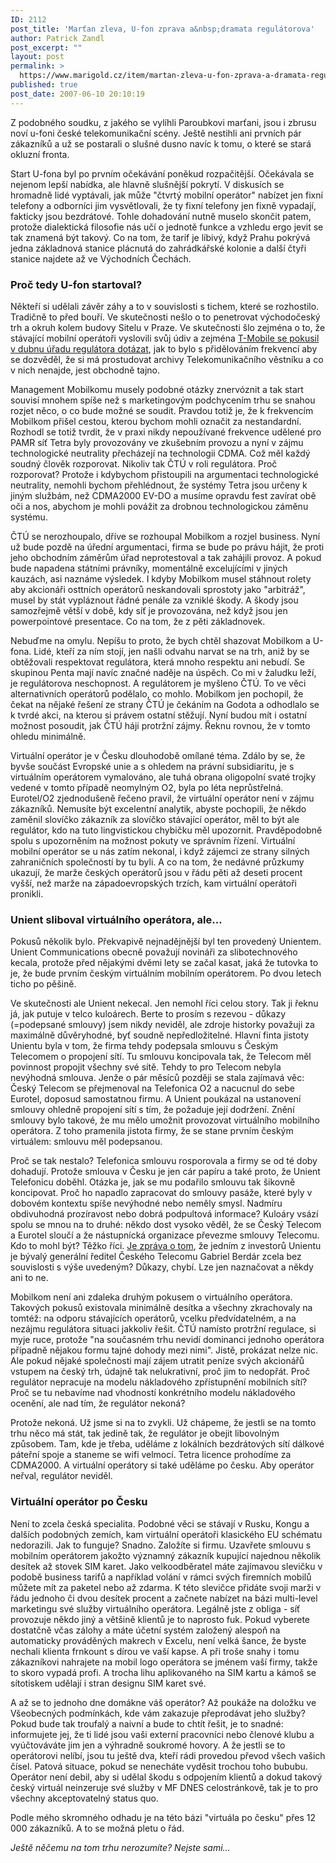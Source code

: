 ```yaml
---
ID: 2112
post_title: 'Marťan zleva, U-fon zprava a&nbsp;dramata regulátorova'
author: Patrick Zandl
post_excerpt: ""
layout: post
permalink: >
  https://www.marigold.cz/item/martan-zleva-u-fon-zprava-a-dramata-regulatorova
published: true
post_date: 2007-06-10 20:10:19
---
```

Z podobného soudku, z jakého se vylíhli Paroubkovi marťani, jsou i zbrusu noví u-foni české telekomunikační scény. Ještě nestihli ani prvních pár zákazníků a už se postarali o slušné dusno navíc k tomu, o které se stará okluzní fronta. 

Start U-fona byl po prvním očekávání poněkud rozpačitější. Očekávala se nejenom lepší nabídka, ale hlavně slušnější pokrytí. V diskusích se hromadně lidé vyptávali, jak může "čtvrtý mobilní operátor" nabízet jen fixní telefony a odborníci jim vysvětlovali, že ty fixní telefony jen fixně vypadají, fakticky jsou bezdrátové. Tohle dohadování nutně muselo skončit patem, protože dialektická filosofie nás učí o jednotě funkce a vzhledu ergo jevit se tak znamená být takový. Co na tom, že tarif je líbivý, když Prahu pokrývá jedna základnová stanice plácnutá do zahrádkářské kolonie a další čtyři stanice najdete až ve Východních Čechách. 

<h3>Proč tedy U-fon startoval?</h3>

Někteří si udělali závěr záhy a to v souvislosti s tichem, které se rozhostilo. Tradičně to před bouří. Ve skutečnosti nešlo o to penetrovat východočeský trh a okruh kolem budovy Sitelu v Praze. Ve skutečnosti šlo zejména o to, že stávající mobilní operátoři vyslovili svůj údiv a zejména <a href="http://www.ctu.cz/main.php?pageid=268&page_content_id=3804">T-Mobile se pokusil v dubnu úřadu regulátora dotázat</a>, jak to bylo s přidělováním frekvencí aby se dozvěděl, že si má prostudovat archivy Telekomunikačního věstníku a co v nich nenajde, jest obchodně tajno. 

Management Mobilkomu musely podobné otázky znervóznit a tak start souvisí mnohem spíše než s marketingovým podchycením trhu se snahou rozjet něco, o co bude možné se soudit. Pravdou totiž je, že k frekvencím Mobilkom přišel cestou, kterou bychom mohli označit za nestandardní. Rozhodl se totiž tvrdit, že v praxi nikdy nepoužívané frekvence udělené pro PAMR síť Tetra byly provozovány ve zkušebním provozu a nyní v zájmu technologické neutrality přecházejí na technologii CDMA. Což měl každý soudný člověk rozporovat. Nikoliv tak ČTÚ v roli regulátora. Proč rozporovat? Protože i kdybychom přistoupili na argumentaci technologické neutrality, nemohli bychom přehlédnout, že systémy Tetra jsou určeny k jiným službám, než CDMA2000 EV-DO a musíme opravdu fest zavírat obě oči a nos, abychom je mohli povážit za drobnou technologickou záměnu systému. 
<!--more-->

ČTÚ se nerozhoupalo, dříve se rozhoupal Mobilkom a rozjel business. Nyní už bude pozdě na úřední argumentaci, firma se bude po právu hájit, že proti jeho obchodním záměrům úřad neprotestoval a tak zahájili provoz. A pokud bude napadena státními právníky, momentálně excelujícími v jiných kauzách, asi naznáme výsledek. I kdyby Mobilkom musel stáhnout rolety aby akcionáři osttních operátorů neskandovali sprostoty jako "arbitráž", musel by stát vypláznout řádné penále za vzniklé škody. A škody jsou samozřejmě větší v době, kdy síť je provozována, než když jsou jen powerpointové presentace. Co na tom, že z pěti základnovek. 

Nebuďme na omylu. Nepíšu to proto, že bych chtěl shazovat Mobilkom a U-fona. Lidé, kteří za ním stojí, jen našli odvahu narvat se na trh, aniž by se obtěžovali respektovat regulátora, která mnoho respektu ani nebudí. Se skupinou Penta mají navíc značné naděje na úspěch. Co mi v žaludku leží, je regulátorova neschopnost. A regulátorem je myšleno ČTÚ. To ve věci alternativních operátorů podělalo, co mohlo. Mobilkom jen pochopil, že čekat na nějaké řešení ze strany ČTÚ je čekáním na Godota a odhodlalo se k tvrdé akci, na kterou si právem ostatní stěžují. Nyní budou mít i ostatní možnost posoudit, jak ČTÚ háji protržní zájmy. Řeknu rovnou, že v tomto ohledu minimálně. 

Virtuální operátor je v Česku dlouhodobě omílané téma. Zdálo by se, že byvše součást Evropské unie a s ohledem na právní subsidiaritu, je s virtuálním operátorem vymalováno, ale tuhá obrana oligopolní svaté trojky vedené v tomto případě neomylným O2, byla po léta neprůstřelná. Eurotel/O2 zjednodušeně řečeno pravil, že virtuální operátor není v zájmu zákazníků. Nemusíte být excelentní analytik, abyste pochopili, že někdo zaměnil slovíčko zákazník za slovíčko stávající operátor, měl to být ale regulátor, kdo na tuto lingvistickou chybičku měl upozornit. Pravděpodobně spolu s upozorněním na možnost pokuty ve správním řízení. Virtuální mobilní operátor se u nás zatím nekonal, i když zájemci ze strany silných zahraničních společností by tu byli. A co na tom, že nedávné průzkumy ukazují, že marže českých operátorů jsou v řádu pěti až deseti procent vyšší, než marže na západoevropských trzích, kam virtuální operátoři pronikli. 

<h3>Unient sliboval virtuálního operátora, ale...</h3>

Pokusů několik bylo. Překvapivě nejnadějnější byl ten provedený Unientem. Unient Communications obecně považují novináři za slibotechnového kecala, protože před nějakými dvěmi lety se začal kasat, jaká že tutovka to je, že bude prvním českým virtuálním mobilním operátorem. Po dvou letech ticho po pěšině. 

Ve skutečnosti ale Unient nekecal. Jen nemohl říci celou story. Tak ji řeknu já, jak putuje v telco kuloárech. Berte to prosím s rezevou - důkazy (=podepsané smlouvy) jsem nikdy neviděl, ale zdroje historky považuji za maximálně důvěryhodné, byť soudně nepředložitelné. Hlavní finta jistoty Unientu byla v tom, že firma tehdy podepsala smlouvu s Českým Telecomem o propojení sítí. Tu smlouvu koncipovala tak, že Telecom měl povinnost propojit všechny své sítě. Tehdy to pro Telecom nebyla nevýhodná smlouva. Jenže o pár měsíců později se stala zajímavá věc: Český Telecom se přejmenoval na Telefonica O2 a nacucnul do sebe Eurotel, doposud samostatnou firmu. A Unient poukázal na ustanovení smlouvy ohledně propojení sítí s tím, že požaduje její dodržení. Znění smlouvy bylo takové, že mu mělo umožnit provozovat virtuálního mobilního operátora. Z toho pramenila jistota firmy, že se stane prvním českým virtuálem: smlouvu měl podepsanou. 

Proč se tak nestalo? Telefonica smlouvu rosporovala a firmy se od té doby dohadují. Protože smlouva v Česku je jen cár papíru a také proto, že Unient Telefonicu doběhl. Otázka je, jak se mu podařilo smlouvu tak šikovně koncipovat. Proč ho napadlo zapracovat do smlouvy pasáže, které byly v dobovém kontextu spíše nevýhodné nebo neměly smysl. Nadmíru obdivuhodná prozíravost nebo dobrá podpultová informace? Kuloáry vsází spolu se mnou na to druhé: někdo dost vysoko věděl, že se Český Telecom a Eurotel sloučí a že nástupnícká organizace převezme smlouvy Telecomu. Kdo to mohl být? Těžko říci. <a href="http://www.patria.cz/News/1010070/News/detail.html">Je zpráva o tom</a>, že jedním z investorů Unientu je bývalý generální ředitel Českého Telecomu Gabriel Berdár zcela bez souvislosti s výše uvedeným? Důkazy, chybí. Lze jen naznačovat a někdy ani to ne. 

Mobilkom není ani zdaleka druhým pokusem o virtuálního operátora. Takových pokusů existovala minimálně desítka a všechny zkrachovaly na tomtéž: na odporu stávajících operátorů, vcelku předvídatelném, a na nezájmu regulátora situaci jakkoliv řešit. ČTÚ namísto protržní regulace, si myje ruce, protože "na současném trhu nevidí dominanci jednoho operátora případně nějakou formu tajné dohody mezi nimi". Jistě, prokázat nelze nic. Ale pokud nějaké společnosti mají zájem utratit peníze svých akcionářů vstupem na český trh, údajně tak nelukrativní, proč jim to nedopřát. Proč regulátor nepracuje na modelu nákladového zpřístupnění mobilních sítí? Proč se tu nebavíme nad vhodností konkrétního modelu nákladového ocenění, ale nad tím, že regulátor nekoná? 

Protože nekoná. Už jsme si na to zvykli. Už chápeme, že jestli se na tomto trhu něco má stát, tak jedině tak, že regulátor je obejit libovolným způsobem. Tam, kde je třeba, uděláme z lokálních bezdrátových sítí dálkové páteřní spoje a staneme se wifi velmocí. Tetra licence prohodíme za CDMA2000. A virtuální operátory si také uděláme po česku. Aby operátor neřval, regulátor neviděl. 

<h3>Virtuální operátor po Česku</h3>

Není to zcela česká specialita. Podobné věci se stávají v Rusku, Kongu a dalších podobných zemích, kam virtuální operátoři klasického EU schématu nedorazili. Jak to funguje? Snadno. Založíte si firmu. Uzavřete smlouvu s mobilním operátorem jakožto významný zákazník kupující najednou několik desítek až stovek SIM karet. Jako velkoodběratel máte zajímavou slevičku v podobě business tarifů a například volání v rámci svých firemních mobilů můžete mít za paketel nebo až zdarma. K této slevičce přidáte svoji marži v řádu jednoho či dvou desítek procent a začnete nabízet na bázi multi-level marketingu své služby virtuálního operátora. Legálně jste z obliga - síť provozuje někdo jiný a většině klientů je to naprosto fuk. Pokud vyberete dostatčně včas zálohy a máte účetní systém založený alespoň na automaticky prováděných makrech v Excelu, není velká šance, že byste nechali klienta frnkount s dírou ve vaší kapse. A při troše snahy i tomu zákazníkovi nahrajete na mobil logo operátora se jménem vaší firmy, takže to skoro vypadá profi. A trocha lihu aplikovaného na SIM kartu a kámoš se sítotiskem udělají i stran designu SIM karet své.  

A až se to jednoho dne domákne váš operátor? Až poukáže na doložku ve Všeobecných podmínkách, kde vám zakazuje přeprodávat jeho služby?  Pokud bude tak troufalý a naivní a bude to chtít řešit, je to snadné: informujete jej, že ti lidé jsou vaši externí pracovníci nebo členové klubu a vyúčtováváte jim jen a výhradně soukromé hovory. A že jestli se to operátorovi nelíbí, jsou tu ještě dva, kteří rádi provedou převod všech vašich čísel. Patová situace, pokud se nenecháte vyděsit trochou toho bububu. Operátor není debil, aby si udělal škodu s odpojením klientů a dokud takový český virtuál neinzeruje své služby v MF DNES celostránkově, tak je to pro všechny akceptovatelný status quo. 

Podle mého skromného odhadu je na této bázi "virtuála po česku" přes 12 000 zákazníků. A to se možná pletu o řád. 

<em>Ještě něčemu na tom trhu nerozumíte? Nejste sami...  </em>